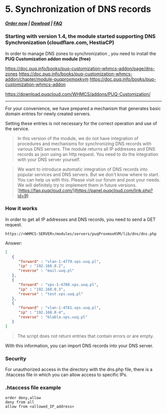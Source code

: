 # 5. Synchronization of DNS records

#####  [Order now](https://puqcloud.com/index.php?rp=/store/whmcs-module-proxmox-kvm) | [Dowload](https://download.puqcloud.com/WHMCS/servers/PUQ_WHMCS-Proxmox-KVM/) | [FAQ](https://faq.puqcloud.com/)

### Starting with version 1.4, the module started supporting **DNS Synchronization** (cloudflare.com, HestiaCP)

In order to manage DNS zones to synchronization , you need to install the **PUQ Customization addon module (free)**

https://doc.puq.info/books/puq-customization-whmcs-addon/page/dns-zones
https://doc.puq.info/books/puq-customization-whmcs-addon/chapter/module-puqproxmoxkvm
https://doc.puq.info/books/puq-customization-whmcs-addon

https://download.puqcloud.com/WHMCS/addons/PUQ-Customization/

- - - - - -

For your convenience, we have prepared a mechanism that generates basic domain entries for newly created servers.

Setting these entries is not necessary for the correct operation and use of the service.

>In this version of the module, we do not have integration of procedures and mechanisms for synchronizing DNS records with various DNS servers. The module returns all IP addresses and DNS records as json using an http request. You need to do the integration with your DNS server yourself.

>We want to introduce automatic integration of DNS records into popular services and DNS servers. But we don't know where to start. You can help us with this. Please visit our forum and post your needs. We will definitely try to implement them in future versions.  
>[https://faq.puqcloud.com/](https://panel.puqcloud.com/link.php?id=9)

### How it works

In order to get all IP addresses and DNS records, you need to send a GET request.

```
https://<WHMCS-SERVER>/modules/servers/puqProxmoxKVM/lib/dns/dns.php
```

Answer:

```JSON
[
   {
      "forward" : "vlan-1-4779.vps.uuq.pl",
      "ip" : "192.168.0.2",
      "reverse" : "mail.uuq.pl"
   },
   {
      "forward" : "vps-1-4780.vps.uuq.pl",
      "ip" : "192.168.0.3",
      "reverse" : "test.vps.uuq.pl"
   },
   {
      "forward" : "vlan-1-4781.vps.uuq.pl",
      "ip" : "192.168.0.4",
      "reverse" : "blabla.vps.uuq.pl"
   }
]
```

>The script does not return entries that contain errors or are empty.

With this information, you can import DNS records into your DNS server.

### Security

For unauthorized access in the directory with the dns.php file, there is a .htaccess file in which you can allow access to specific IPs.

### .htaccess file example

```
order deny,allow
deny from all
allow from <allowed_IP_address>
```
